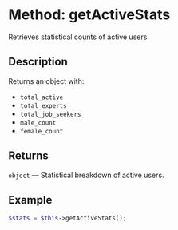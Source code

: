 
# Method: getActiveStats

Retrieves statistical counts of active users.

## Description
Returns an object with:
- `total_active`
- `total_experts`
- `total_job_seekers`
- `male_count`
- `female_count`

## Returns
`object` — Statistical breakdown of active users.

## Example
```php
$stats = $this->getActiveStats();
